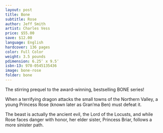 ```yaml
---
layout: post
title: Bone
subtitle: Rose
author: Jeff Smith
artist: Charles Vess
price: $55.00
save: $12.00
language: English
hardcover: 136 pages
color: Full Color
weight: 3.5 pounds
pdimension: 6.25″ x 9.5″
isbn-13: 978-0545135436
image: bone-rose
folder: bone
---
```


The stirring prequel to the award-winning, bestselling BONE series!

When a terrifying dragon attacks the small towns of the Northern Valley, a young Princess Rose (known later as Gran’ma Ben) must defeat it. 

The beast is actually the ancient evil, the Lord of the Locusts, and while Rose faces danger with honor, her elder sister, Princess Briar, follows a more sinister path.